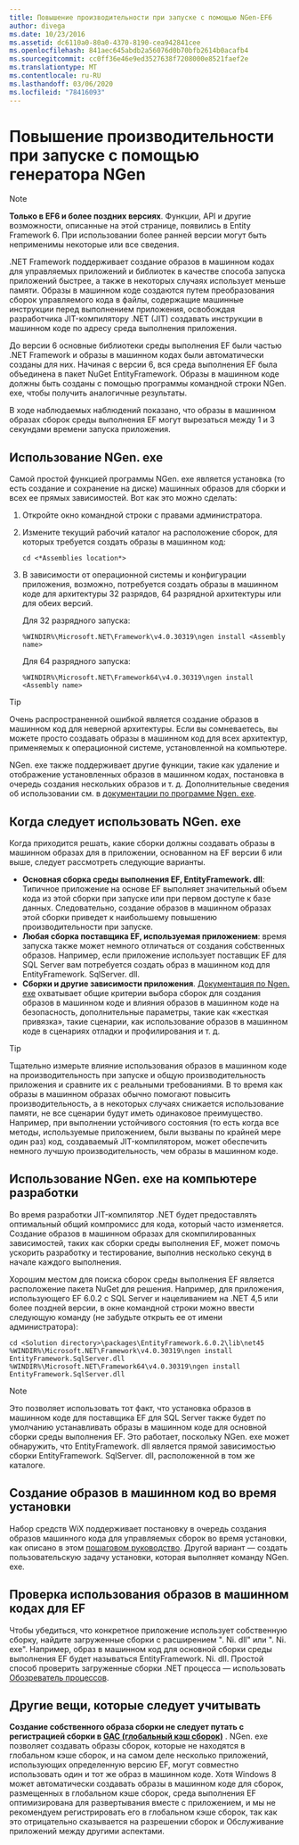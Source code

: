 ```yaml
---
title: Повышение производительности при запуске с помощью NGen-EF6
author: divega
ms.date: 10/23/2016
ms.assetid: dc6110a0-80a0-4370-8190-cea942841cee
ms.openlocfilehash: 841aec645abdb2a56076d0b70bfb2614b0acafb4
ms.sourcegitcommit: cc0ff36e46e9ed3527638f7208000e8521faef2e
ms.translationtype: MT
ms.contentlocale: ru-RU
ms.lasthandoff: 03/06/2020
ms.locfileid: "78416093"
---
```

# <a name="improving-startup-performance-with-ngen"></a>Повышение производительности при запуске с помощью генератора NGen
> [!NOTE]
> **Только в EF6 и более поздних версиях**. Функции, API и другие возможности, описанные на этой странице, появились в Entity Framework 6. При использовании более ранней версии могут быть неприменимы некоторые или все сведения.  

.NET Framework поддерживает создание образов в машинном кодах для управляемых приложений и библиотек в качестве способа запуска приложений быстрее, а также в некоторых случаях использует меньше памяти. Образы в машинном коде создаются путем преобразования сборок управляемого кода в файлы, содержащие машинные инструкции перед выполнением приложения, освобождая разработчика JIT-компилятору .NET (JIT) создавать инструкции в машинном коде по адресу среда выполнения приложения.  

До версии 6 основные библиотеки среды выполнения EF были частью .NET Framework и образы в машинном кодах были автоматически созданы для них. Начиная с версии 6, вся среда выполнения EF была объединена в пакет NuGet EntityFramework. Образы в машинном коде должны быть созданы с помощью программы командной строки NGen. exe, чтобы получить аналогичные результаты.  

В ходе наблюдаемых наблюдений показано, что образы в машинном образах сборок среды выполнения EF могут вырезаться между 1 и 3 секундами времени запуска приложения.  

## <a name="how-to-use-ngenexe"></a>Использование NGen. exe  

Самой простой функцией программы NGen. exe является установка (то есть создание и сохранение на диске) машинных образов для сборки и всех ее прямых зависимостей. Вот как это можно сделать:  

1. Откройте окно командной строки с правами администратора.
2. Измените текущий рабочий каталог на расположение сборок, для которых требуется создать образы в машинном код:

   ``` console
   cd <*Assemblies location*>  
   ```

3. В зависимости от операционной системы и конфигурации приложения, возможно, потребуется создать образы в машинном коде для архитектуры 32 разрядов, 64 разрядной архитектуры или для обеих версий.

   Для 32 разрядного запуска:

   ``` console
   %WINDIR%\Microsoft.NET\Framework\v4.0.30319\ngen install <Assembly name>  
   ```

   Для 64 разрядного запуска:
  
   ``` console
   %WINDIR%\Microsoft.NET\Framework64\v4.0.30319\ngen install <Assembly name>  
   ```

> [!TIP]
> Очень распространенной ошибкой является создание образов в машинном код для неверной архитектуры. Если вы сомневаетесь, вы можете просто создавать образы в машинном код для всех архитектур, применяемых к операционной системе, установленной на компьютере.  

NGen. exe также поддерживает другие функции, такие как удаление и отображение установленных образов в машинном кодах, постановка в очередь создания нескольких образов и т. д. Дополнительные сведения об использовании см. в [документации по программе Ngen. exe](https://msdn.microsoft.com/library/6t9t5wcf.aspx).  

## <a name="when-to-use-ngenexe"></a>Когда следует использовать NGen. exe  

Когда приходится решать, какие сборки должны создавать образы в машинном образах для в приложении, основанном на EF версии 6 или выше, следует рассмотреть следующие варианты.  

- **Основная сборка среды выполнения EF, EntityFramework. dll**: Типичное приложение на основе EF выполняет значительный объем кода из этой сборки при запуске или при первом доступе к базе данных. Следовательно, создание образов в машинном образах этой сборки приведет к наибольшему повышению производительности при запуске.  
- **Любая сборка поставщика EF, используемая приложением**: время запуска также может немного отличаться от создания собственных образов. Например, если приложение использует поставщик EF для SQL Server вам потребуется создать образ в машинном код для EntityFramework. SqlServer. dll.  
- **Сборки и другие зависимости приложения**. [Документация по Ngen. exe](https://msdn.microsoft.com/library/6t9t5wcf.aspx) охватывает общие критерии выбора сборок для создания образов в машинном коде и влияния образов в машинном коде на безопасность, дополнительные параметры, такие как «жесткая привязка», такие сценарии, как использование образов в машинном коде в сценариях отладки и профилирования и т. д.  

> [!TIP]
> Тщательно измерьте влияние использования образов в машинном коде на производительность при запуске и общую производительность приложения и сравните их с реальными требованиями. В то время как образы в машинном образах обычно помогают повысить производительность, а в некоторых случаях снижается использование памяти, не все сценарии будут иметь одинаковое преимущество. Например, при выполнении устойчивого состояния (то есть когда все методы, используемые приложением, были вызваны по крайней мере один раз) код, создаваемый JIT-компилятором, может обеспечить немного лучшую производительность, чем образы в машинном коде.  

## <a name="using-ngenexe-in-a-development-machine"></a>Использование NGen. exe на компьютере разработки  

Во время разработки JIT-компилятор .NET будет предоставлять оптимальный общий компромисс для кода, который часто изменяется. Создание образов в машинном образах для скомпилированных зависимостей, таких как сборки среды выполнения EF, может помочь ускорить разработку и тестирование, выполнив несколько секунд в начале каждого выполнения.  

Хорошим местом для поиска сборок среды выполнения EF является расположение пакета NuGet для решения. Например, для приложения, использующего EF 6.0.2 с SQL Server и нацеливанием на .NET 4,5 или более поздней версии, в окне командной строки можно ввести следующую команду (не забудьте открыть ее от имени администратора):  

```console
cd <Solution directory>\packages\EntityFramework.6.0.2\lib\net45
%WINDIR%\Microsoft.NET\Framework\v4.0.30319\ngen install EntityFramework.SqlServer.dll
%WINDIR%\Microsoft.NET\Framework64\v4.0.30319\ngen install EntityFramework.SqlServer.dll
```  

> [!NOTE]
> Это позволяет использовать тот факт, что установка образов в машинном коде для поставщика EF для SQL Server также будет по умолчанию устанавливать образы в машинном коде для основной сборки среды выполнения EF. Это работает, поскольку NGen. exe может обнаружить, что EntityFramework. dll является прямой зависимостью сборки EntityFramework. SqlServer. dll, расположенной в том же каталоге.  

## <a name="creating-native-images-during-setup"></a>Создание образов в машинном код во время установки  

Набор средств WiX поддерживает постановку в очередь создания образов машинного кода для управляемых сборок во время установки, как описано в этом [пошаговом руководство](https://wixtoolset.org/documentation/manual/v3/howtos/files_and_registry/ngen_managed_assemblies.html). Другой вариант — создать пользовательскую задачу установки, которая выполняет команду NGen. exe.  

## <a name="verifying-that-native-images-are-being-used-for-ef"></a>Проверка использования образов в машинном кодах для EF  

Чтобы убедиться, что конкретное приложение использует собственную сборку, найдите загруженные сборки с расширением ". Ni. dll" или ". Ni. exe". Например, образ в машинном код для основной сборки среды выполнения EF будет называться EntityFramework. Ni. dll. Простой способ проверить загруженные сборки .NET процесса — использовать [Обозреватель процессов](https://technet.microsoft.com/sysinternals/bb896653).  

## <a name="other-things-to-be-aware-of"></a>Другие вещи, которые следует учитывать  

**Создание собственного образа сборки не следует путать с регистрацией сборки в [GAC (глобальный кэш сборок)](https://msdn.microsoft.com/library/yf1d93sz.aspx)** . NGen. exe позволяет создавать образы сборок, которые не находятся в глобальном кэше сборок, и на самом деле несколько приложений, использующих определенную версию EF, могут совместно использовать один и тот же образ в машинном коде. Хотя Windows 8 может автоматически создавать образы в машинном коде для сборок, размещенных в глобальном кэше сборок, среда выполнения EF оптимизирована для развертывания вместе с приложением, и мы не рекомендуем регистрировать его в глобальном кэше сборок, так как это отрицательно сказывается на разрешении сборок и Обслуживание приложений между другими аспектами.  
